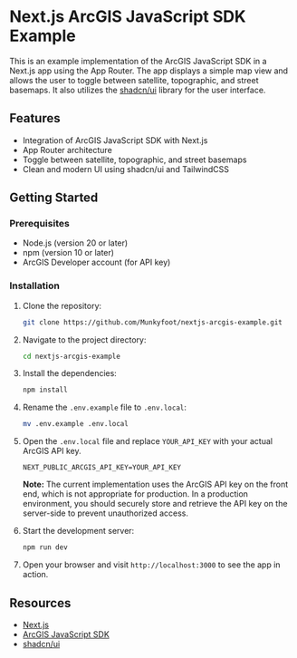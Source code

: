 # Next.js ArcGIS JavaScript SDK Example

This is an example implementation of the ArcGIS JavaScript SDK in a Next.js app using the App Router. The app displays a simple map view and allows the user to toggle between satellite, topographic, and street basemaps. It also utilizes the [shadcn/ui](https://ui.shadcn.com/) library for the user interface.

## Features

- Integration of ArcGIS JavaScript SDK with Next.js
- App Router architecture
- Toggle between satellite, topographic, and street basemaps
- Clean and modern UI using shadcn/ui and TailwindCSS

## Getting Started

### Prerequisites

- Node.js (version 20 or later)
- npm (version 10 or later)
- ArcGIS Developer account (for API key)

### Installation

1. Clone the repository:

   ```bash
   git clone https://github.com/Munkyfoot/nextjs-arcgis-example.git
   ```

2. Navigate to the project directory:

   ```bash
   cd nextjs-arcgis-example
   ```

3. Install the dependencies:

   ```bash
   npm install
   ```

4. Rename the `.env.example` file to `.env.local`:

   ```bash
   mv .env.example .env.local
   ```

5. Open the `.env.local` file and replace `YOUR_API_KEY` with your actual ArcGIS API key.

   ```
   NEXT_PUBLIC_ARCGIS_API_KEY=YOUR_API_KEY
   ```

   **Note:** The current implementation uses the ArcGIS API key on the front end, which is not appropriate for production. In a production environment, you should securely store and retrieve the API key on the server-side to prevent unauthorized access.

6. Start the development server:

   ```bash
   npm run dev
   ```

7. Open your browser and visit `http://localhost:3000` to see the app in action.

## Resources

- [Next.js](https://nextjs.org/)
- [ArcGIS JavaScript SDK](https://developers.arcgis.com/javascript/)
- [shadcn/ui](https://ui.shadcn.com/)